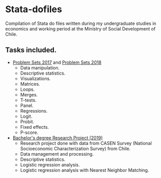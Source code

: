 # Stata-dofiles
Compilation of Stata do files written during my undergraduate studies in economics and working period at the Ministry of Social Development of Chile.

## Tasks included.
* <a href="https://github.com/pherreragalvez/Stata-scripts/tree/main/Problem%20Sets%2017" target="_blank">Problem Sets 2017</a> and <a href="https://github.com/pherreragalvez/Stata-scripts/tree/main/Problem%20Sets%2018" target="_blank">Problem Sets 2018</a>
  * Data manipulation.
  * Descriptive statistics.
  * Visualizations.
  * Matrices.
  * Loops.
  * Merges.
  * T-tests.
  * Panel.
  * Regressions.
  * Logit.
  * Probit.
  * Fixed effects.
  * P-score.
* <a href="https://github.com/pherreragalvez/big_data_science_diploma/tree/main/Miner%C3%ADa%20de%20datos" target="_blank">Bachelor's degree Research Project (2019)</a>
  * Research project done with data from CASEN Survey (National Socioeconomic Characterization Survey) from Chile.
  * Data management and processing.
  * Descriptive statistics.
  * Logistic regression analysis.
  * Logistic regression analysis with Nearest Neighbor Matching.
